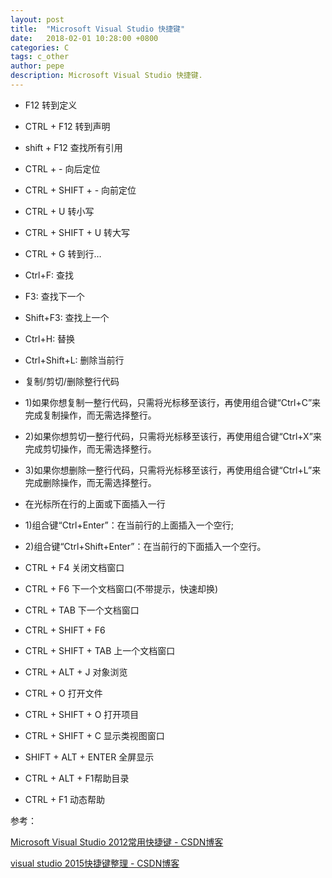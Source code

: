 ```yaml
---
layout: post
title:  "Microsoft Visual Studio 快捷键"
date:   2018-02-01 10:28:00 +0800
categories: C
tags: c_other
author: pepe
description: Microsoft Visual Studio 快捷键.
---
```


* F12                   转到定义
* CTRL + F12            转到声明
* shift + F12           查找所有引用
* CTRL + -              向后定位
* CTRL + SHIFT + -      向前定位
* CTRL + U              转小写
* CTRL + SHIFT + U      转大写
* CTRL + G              转到行…

* Ctrl+F:               查找
* F3:                   查找下一个
* Shift+F3:             查找上一个

* Ctrl+H:               替换
* Ctrl+Shift+L:         删除当前行

* 复制/剪切/删除整行代码
* 1)如果你想复制一整行代码，只需将光标移至该行，再使用组合键“Ctrl+C”来完成复制操作，而无需选择整行。
* 2)如果你想剪切一整行代码，只需将光标移至该行，再使用组合键“Ctrl+X”来完成剪切操作，而无需选择整行。
* 3)如果你想删除一整行代码，只需将光标移至该行，再使用组合键“Ctrl+L”来完成删除操作，而无需选择整行。

* 在光标所在行的上面或下面插入一行
* 1)组合键“Ctrl+Enter”：在当前行的上面插入一个空行;
* 2)组合键“Ctrl+Shift+Enter”：在当前行的下面插入一个空行。

* CTRL + F4             关闭文档窗口
* CTRL + F6             下一个文档窗口(不带提示，快速却换)
* CTRL + TAB            下一个文档窗口
* CTRL + SHIFT + F6
* CTRL + SHIFT + TAB    上一个文档窗口

* CTRL + ALT + J        对象浏览

* CTRL + O              打开文件
* CTRL + SHIFT + O      打开项目
* CTRL + SHIFT + C      显示类视图窗口
* SHIFT + ALT + ENTER   全屏显示

* CTRL + ALT + F1帮助目录
* CTRL + F1 动态帮助



参考：

[Microsoft Visual Studio 2012常用快捷键 - CSDN博客](http://blog.csdn.net/xiaodenanhai/article/details/8721889)

[visual studio 2015快捷键整理 - CSDN博客](http://blog.csdn.net/fifamvp/article/details/52311519)











